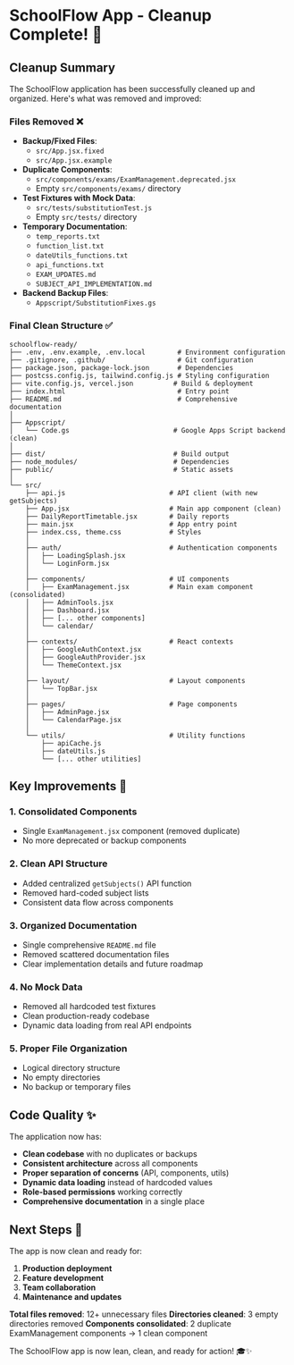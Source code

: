 # SchoolFlow App - Cleanup Complete! 🎉

## Cleanup Summary

The SchoolFlow application has been successfully cleaned up and organized. Here's what was removed and improved:

### Files Removed ❌
- **Backup/Fixed Files**: 
  - `src/App.jsx.fixed`
  - `src/App.jsx.example`
- **Duplicate Components**: 
  - `src/components/exams/ExamManagement.deprecated.jsx`
  - Empty `src/components/exams/` directory
- **Test Fixtures with Mock Data**: 
  - `src/tests/substitutionTest.js`
  - Empty `src/tests/` directory
- **Temporary Documentation**: 
  - `temp_reports.txt`
  - `function_list.txt`
  - `dateUtils_functions.txt`
  - `api_functions.txt`
  - `EXAM_UPDATES.md`
  - `SUBJECT_API_IMPLEMENTATION.md`
- **Backend Backup Files**: 
  - `Appscript/SubstitutionFixes.gs`

### Final Clean Structure ✅

```
schoolflow-ready/
├── .env, .env.example, .env.local        # Environment configuration
├── .gitignore, .github/                  # Git configuration
├── package.json, package-lock.json       # Dependencies
├── postcss.config.js, tailwind.config.js # Styling configuration
├── vite.config.js, vercel.json          # Build & deployment
├── index.html                            # Entry point
├── README.md                             # Comprehensive documentation
│
├── Appscript/
│   └── Code.gs                          # Google Apps Script backend (clean)
│
├── dist/                                # Build output
├── node_modules/                        # Dependencies
├── public/                              # Static assets
│
└── src/
    ├── api.js                          # API client (with new getSubjects)
    ├── App.jsx                         # Main app component (clean)
    ├── DailyReportTimetable.jsx        # Daily reports
    ├── main.jsx                        # App entry point
    ├── index.css, theme.css            # Styles
    │
    ├── auth/                           # Authentication components
    │   ├── LoadingSplash.jsx
    │   └── LoginForm.jsx
    │
    ├── components/                     # UI components
    │   ├── ExamManagement.jsx          # Main exam component (consolidated)
    │   ├── AdminTools.jsx
    │   ├── Dashboard.jsx
    │   ├── [... other components]
    │   └── calendar/
    │
    ├── contexts/                       # React contexts
    │   ├── GoogleAuthContext.jsx
    │   ├── GoogleAuthProvider.jsx
    │   └── ThemeContext.jsx
    │
    ├── layout/                         # Layout components
    │   └── TopBar.jsx
    │
    ├── pages/                          # Page components
    │   ├── AdminPage.jsx
    │   └── CalendarPage.jsx
    │
    └── utils/                          # Utility functions
        ├── apiCache.js
        ├── dateUtils.js
        └── [... other utilities]
```

## Key Improvements 🚀

### 1. **Consolidated Components**
- Single `ExamManagement.jsx` component (removed duplicate)
- No more deprecated or backup components

### 2. **Clean API Structure**
- Added centralized `getSubjects()` API function
- Removed hard-coded subject lists
- Consistent data flow across components

### 3. **Organized Documentation**
- Single comprehensive `README.md` file
- Removed scattered documentation files
- Clear implementation details and future roadmap

### 4. **No Mock Data**
- Removed all hardcoded test fixtures
- Clean production-ready codebase
- Dynamic data loading from real API endpoints

### 5. **Proper File Organization**
- Logical directory structure
- No empty directories
- No backup or temporary files

## Code Quality ✨

The application now has:
- **Clean codebase** with no duplicates or backups
- **Consistent architecture** across all components
- **Proper separation of concerns** (API, components, utils)
- **Dynamic data loading** instead of hardcoded values
- **Role-based permissions** working correctly
- **Comprehensive documentation** in a single place

## Next Steps 🎯

The app is now clean and ready for:
1. **Production deployment**
2. **Feature development** 
3. **Team collaboration**
4. **Maintenance and updates**

**Total files removed**: 12+ unnecessary files
**Directories cleaned**: 3 empty directories removed
**Components consolidated**: 2 duplicate ExamManagement components → 1 clean component

The SchoolFlow app is now lean, clean, and ready for action! 🎓✨